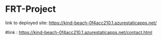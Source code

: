# FRT-Project

link to deployed site: https://kind-beach-0f4acc210.1.azurestaticapps.net/

#link : https://kind-beach-0f4acc210.1.azurestaticapps.net/contact.html

